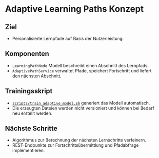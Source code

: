 # Adaptive Learning Paths Konzept

## Ziel
- Personalisierte Lernpfade auf Basis der Nutzerleistung.

## Komponenten
- `LearningPathNode` Modell beschreibt einen Abschnitt des Lernpfads.
- `AdaptivePathService` verwaltet Pfade, speichert Fortschritt und liefert den nächsten Abschnitt.

## Trainingsskript
- [`scripts/train_adaptive_model.sh`](../../scripts/train_adaptive_model.sh) generiert das Modell automatisch.
- Die erzeugten Dateien werden nicht versioniert und können bei Bedarf neu erstellt werden.

## Nächste Schritte
- Algorithmus zur Berechnung der nächsten Lernschritte verfeinern.
- REST-Endpunkte zur Fortschrittsübermittlung und Pfadabfrage implementieren.
